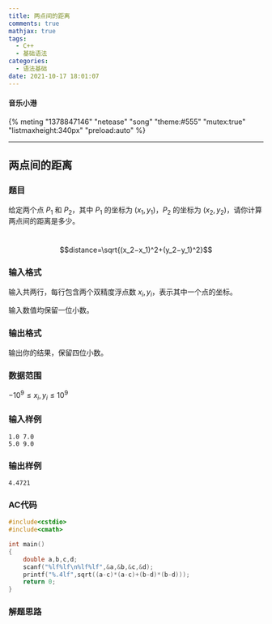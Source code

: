 ```yaml
---
title: 两点间的距离
comments: true
mathjax: true
tags:
  - C++
  - 基础语法
categories:
  - 语法基础
date: 2021-10-17 18:01:07
---
```

#### 音乐小港
{% meting "1378847146" "netease" "song" "theme:#555" "mutex:true" "listmaxheight:340px" "preload:auto" %}

---
##   两点间的距离

### 题目

给定两个点 $P_1$ 和 $P_2$，其中 $P_1$ 的坐标为 $(x_1,y_1)$，$P_2$ 的坐标为 $(x_2,y_2)$，请你计算两点间的距离是多少。

​    											$$distance=\sqrt{(x_2−x_1)^2+(y_2−y_1)^2}$$

### 输入格式

输入共两行，每行包含两个双精度浮点数 $x_i,y_i$，表示其中一个点的坐标。

输入数值均保留一位小数。

### 输出格式

输出你的结果，保留四位小数。

### 数据范围

$−{10}^9≤x_i,y_i≤{10}^9$

### 输入样例

```
1.0 7.0
5.0 9.0
```

### 输出样例

```
4.4721
```

### AC代码

```c++
#include<cstdio>
#include<cmath>

int main()
{
    double a,b,c,d;
    scanf("%lf%lf\n%lf%lf",&a,&b,&c,&d);
    printf("%.4lf",sqrt((a-c)*(a-c)+(b-d)*(b-d)));
    return 0;
}
```

### 解题思路